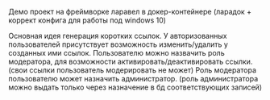 <p>
    Демо проект на фреймворке ларавел в докер-контейнере (ларадок + коррект конфига для работы под windows 10)
</p>
<p>
    Основная идея генерация коротких ссылок.
    У авторизованных пользователей присутствует возможность изменить/удалить у созданных ими ссылок.
    Пользователю можно назвачить роль модератора, для возможности активировать/деактивировать ссылки. (свои ссылки пользователь модерировать не может)
    Роль модератора пользователю может назначить администратор. (роль администратора можно выдать только через назначение в бд соответствующих записей)
</p>